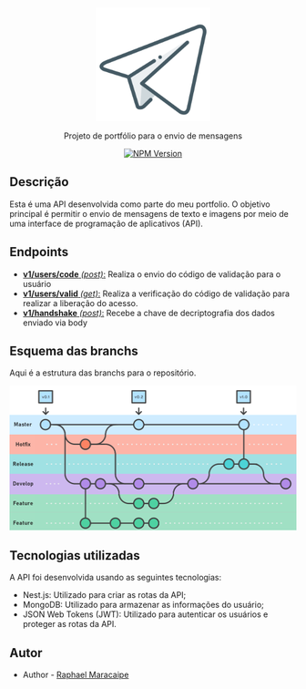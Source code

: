 <p align="center">
  <img src="./docs/imgs/icon_app.png" width="200" />
</p>
  <p align="center">Projeto de portfólio para o envio de mensagens</p>
    <p align="center">
<a href="https://www.npmjs.com/~nestjscore" target="_blank"><img src="https://img.shields.io/npm/v/@nestjs/core.svg" alt="NPM Version" /></a>
</p>
  <!--[![Backers on Open Collective](https://opencollective.com/nest/backers/badge.svg)](https://opencollective.com/nest#backer)
  [![Sponsors on Open Collective](https://opencollective.com/nest/sponsors/badge.svg)](https://opencollective.com/nest#sponsor)-->

## Descrição

Esta é uma API desenvolvida como parte do meu portfolio. O objetivo principal é permitir o envio de mensagens de texto e imagens por meio de uma interface de programação de aplicativos (API).

## Endpoints
- [**v1/users/code** *(post)*:](./docs/user-send-code.md "**v1/users/code** *(post)*:") Realiza o envio do código de validação para o usuário
- [**v1/users/valid** *(get)*:](./docs/user-valid-code.md "**v1/users/valid** *(get)*:") Realiza a verificação do código de validação para realizar a liberação do acesso.
- [**v1/handshake** *(post)*:](./docs/handshake.md "**v1/handshake** *(post)*:") Recebe a chave de decriptografia dos dados enviado via body

## Esquema das branchs
Aqui é a estrutura das branchs para o repositório.
<p align="center">
  <img src="./docs/imgs/gitflow_completo.png" width="600" />
</p>

## Tecnologias utilizadas

A API foi desenvolvida usando as seguintes tecnologias:
-  Nest.js:  Utilizado para criar as rotas da API;
- MongoDB: Utilizado para armazenar as informações do usuário;
- JSON Web Tokens (JWT): Utilizado para autenticar os usuários e proteger as rotas da API.

## Autor

- Author - [Raphael Maracaipe](https://www.linkedin.com/in/raphaelmaracaipe)
